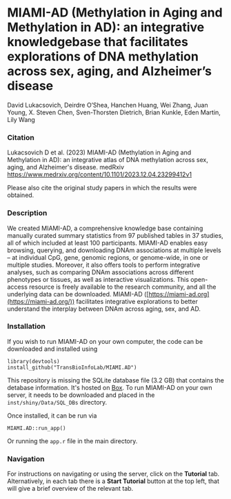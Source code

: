 # MIAMI-AD (Methylation in Aging and Methylation in AD): an integrative knowledgebase that facilitates explorations of DNA methylation across sex, aging, and Alzheimer’s disease
David Lukacsovich, Deirdre O’Shea, Hanchen Huang, Wei Zhang, Juan Young, X. Steven Chen, Sven-Thorsten Dietrich, Brian Kunkle, Eden Martin, Lily Wang

### Citation 

Lukacsovich D et al. (2023) MIAMI-AD (Methylation in Aging and Methylation in AD): an integrative atlas of DNA methylation across sex, aging, and Alzheimer's disease. medRxiv https://www.medrxiv.org/content/10.1101/2023.12.04.23299412v1

Please also cite the original study papers in which the results were obtained.

### Description 

We created MIAMI-AD, a comprehensive knowledge base containing manually curated summary statistics from 97 published tables in 37 studies, all of which included at least 100 participants. MIAMI-AD enables easy browsing, querying, and downloading DNAm associations at multiple levels – at individual CpG, gene, genomic regions, or genome-wide, in one or multiple studies. Moreover, it also offers tools to perform integrative analyses, such as comparing DNAm associations across different phenotypes or tissues, as well as interactive visualizations. This open-access resource is freely available to the research community, and all the underlying data can be downloaded. MIAMI-AD ([https://miami-ad.org](https://miami-ad.org/)) facilitates integrative explorations to better understand the interplay between DNAm across aging, sex, and AD.

### Installation

If you wish to run MIAMI-AD on your own computer, the code can be downloaded and installed using

```
library(devtools)
install_github("TransBioInfoLab/MIAMI.AD")
```

This repository is missing the SQLite database file (3.2 GB) that contains the detabase information. It's hosted on [Box](https://miami.box.com/s/qye8oj8m8n127oc5qamgdvwmalsamun0). To run MIAMI-AD on your own server, it needs to be downloaded and placed in the `inst/shiny/Data/SQL_DBs` directory.

Once installed, it can be run via
```
MIAMI.AD::run_app()
```

Or running the `app.r` file in the main directory.

### Navigation

For instructions on navigating or using the server, click on the **Tutorial** tab. Alternatively, in each tab there is a **Start Tutorial** button at the top left, that will give a brief overview of the relevant tab.